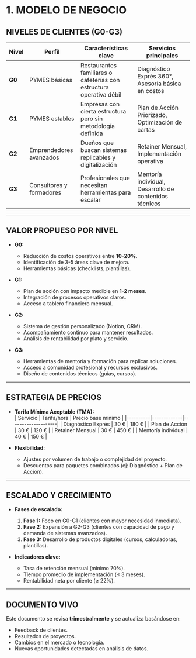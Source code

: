 # 1. MODELO DE NEGOCIO

## NIVELES DE CLIENTES (G0-G3)

| Nivel | Perfil | Características clave | Servicios principales |
|-------|--------|-----------------------|------------------------|
| **G0** | PYMES básicas | Restaurantes familiares o cafeterías con estructura operativa débil | Diagnóstico Exprés 360°, Asesoría básica en costos |
| **G1** | PYMES estables | Empresas con cierta estructura pero sin metodología definida | Plan de Acción Priorizado, Optimización de cartas |
| **G2** | Emprendedores avanzados | Dueños que buscan sistemas replicables y digitalización | Retainer Mensual, Implementación operativa |
| **G3** | Consultores y formadores | Profesionales que necesitan herramientas para escalar | Mentoría individual, Desarrollo de contenidos técnicos |

---

## VALOR PROPUESO POR NIVEL

- **G0:**  
  - Reducción de costos operativos entre **10-20%**.  
  - Identificación de 3-5 áreas clave de mejora.  
  - Herramientas básicas (checklists, plantillas).  

- **G1:**  
  - Plan de acción con impacto medible en **1-2 meses**.  
  - Integración de procesos operativos claros.  
  - Acceso a tablero financiero mensual.  

- **G2:**  
  - Sistema de gestión personalizado (Notion, CRM).  
  - Acompañamiento continuo para mantener resultados.  
  - Análisis de rentabilidad por plato y servicio.  

- **G3:**  
  - Herramientas de mentoría y formación para replicar soluciones.  
  - Acceso a comunidad profesional y recursos exclusivos.  
  - Diseño de contenidos técnicos (guías, cursos).  

---

## ESTRATEGIA DE PRECIOS

- **Tarifa Mínima Aceptable (TMA):**  
  | Servicio | Tarifa/hora | Precio base mínimo |
  |----------|-------------|--------------------|
  | Diagnóstico Exprés | 30 € | 180 € |
  | Plan de Acción | 30 € | 120 € |
  | Retainer Mensual | 30 € | 450 € |
  | Mentoría individual | 40 € | 150 € |

- **Flexibilidad:**  
  - Ajustes por volumen de trabajo o complejidad del proyecto.  
  - Descuentos para paquetes combinados (ej: Diagnóstico + Plan de Acción).  

---

## ESCALADO Y CRECIMIENTO

- **Fases de escalado:**  
  1. **Fase 1:** Foco en G0-G1 (clientes con mayor necesidad inmediata).  
  2. **Fase 2:** Expansión a G2-G3 (clientes con capacidad de pago y demanda de sistemas avanzados).  
  3. **Fase 3:** Desarrollo de productos digitales (cursos, calculadoras, plantillas).  

- **Indicadores clave:**  
  - Tasa de retención mensual (mínimo 70%).  
  - Tiempo promedio de implementación (≤ 3 meses).  
  - Rentabilidad neta por cliente (≥ 22%).  

---

## DOCUMENTO VIVO  
Este documento se revisa **trimestralmente** y se actualiza basándose en:  
- Feedback de clientes.  
- Resultados de proyectos.  
- Cambios en el mercado o tecnología.  
- Nuevas oportunidades detectadas en análisis de datos.  
